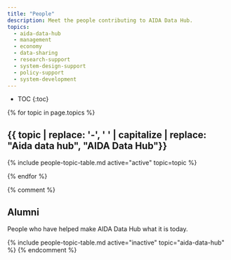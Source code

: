 ```yaml
---
title: "People"
description: Meet the people contributing to AIDA Data Hub.
topics:
  - aida-data-hub
  - management
  - economy
  - data-sharing
  - research-support
  - system-design-support
  - policy-support
  - system-development
---
```


* TOC
{:toc}

{% for topic in page.topics %}
## {{ topic | replace: '-', ' ' | capitalize | replace: "Aida data hub", "AIDA Data Hub"}}
{% include people-topic-table.md active="active" topic=topic %}

{% endfor %}

{% comment %}
## Alumni
People who have helped make AIDA Data Hub what it is today.

{% include people-topic-table.md active="inactive" topic="aida-data-hub" %}
{% endcomment %}

